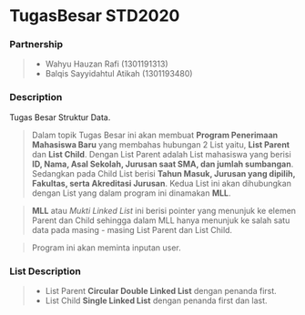 # TugasBesar STD2020

### Partnership
>- Wahyu Hauzan Rafi          (1301191313)
>- Balqis Sayyidahtul Atikah  (1301193480)

### Description
Tugas Besar Struktur Data.
> Dalam topik Tugas Besar ini akan membuat **Program Penerimaan Mahasiswa Baru** yang membahas hubungan 2 List yaitu, **List Parent** dan 
**List Child**.  Dengan List Parent adalah List mahasiswa yang berisi **ID, Nama, Asal Sekolah, Jurusan saat SMA, dan jumlah sumbangan**. Sedangkan pada Child List berisi **Tahun Masuk, Jurusan yang dipilih, Fakultas, serta Akreditasi Jurusan**. Kedua List ini akan dihubungkan dengan List yang dalam program ini dinamakan **MLL**.

> **MLL** atau *Mukti Linked List* ini berisi pointer yang menunjuk ke elemen Parent dan Child sehingga dalam MLL hanya menunjuk ke salah satu data pada masing - masing List Parent dan List Child.

> Program ini akan meminta inputan user.

### List Description
>- List Parent **Circular Double Linked List** dengan penanda first.
>- List Child **Single Linked List** dengan penanda first dan last.

